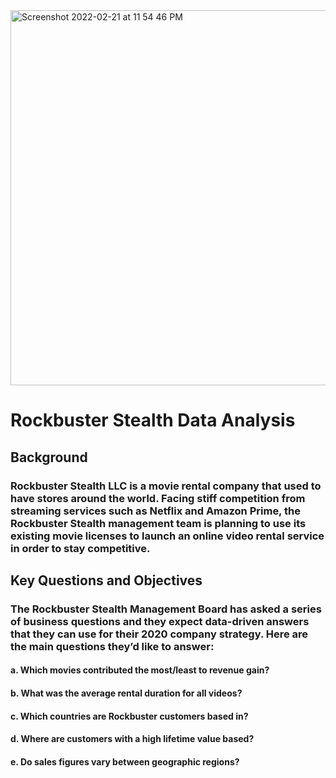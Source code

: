 <img width="600" alt="Screenshot 2022-02-21 at 11 54 46 PM" src="https://user-images.githubusercontent.com/99417572/154990094-ca142b14-2786-4cdc-bfee-f073493caf03.png">

# Rockbuster Stealth Data Analysis
## Background 
### Rockbuster Stealth LLC is a movie rental company that used to have stores around the world. Facing stiff competition from streaming services such as Netflix and Amazon Prime, the Rockbuster Stealth management team is planning to use its existing movie licenses to launch an online video rental service in order to stay competitive.

## Key Questions and Objectives
### The Rockbuster Stealth Management Board has asked a series of business questions and they expect data-driven answers that they can use for their 2020 company strategy. Here are the main questions they’d like to answer:
#### a. Which movies contributed the most/least to revenue gain?
#### b. What was the average rental duration for all videos?
#### c. Which countries are Rockbuster customers based in?
#### d. Where are customers with a high lifetime value based?
#### e. Do sales figures vary between geographic regions?
